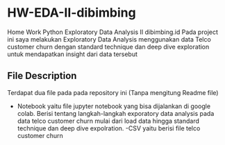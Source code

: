 # HW-EDA-II-dibimbing
Home Work Python  Exploratory Data Analysis II dibimbing.id
Pada project ini saya melakukan Exploratory Data Analysis menggunakan data Telco customer churn dengan standard technique dan deep dive exploration untuk mendapatkan insight dari data tersebut
## File Description
Terdapat dua file pada pada repository ini (Tanpa mengitung Readme file)
- Notebook yaitu file jupyter notebook yang bisa dijalankan di google colab. Berisi tentang langkah-langkah exporatory data analysis pada data telco customer churn mulai dari load data hingga standard technique dan deep dive expolration.
-CSV yaitu berisi file telco customer churn

